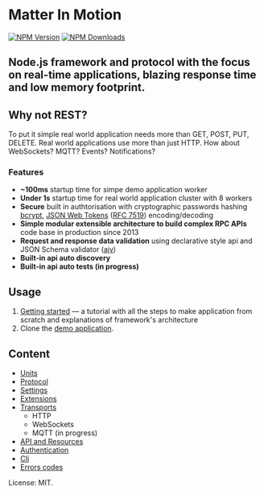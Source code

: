 # Matter In Motion

[![NPM Version](https://img.shields.io/npm/v/matter-in-motion.svg?style=flat-square)](https://www.npmjs.com/package/matter-in-motion)
[![NPM Downloads](https://img.shields.io/npm/dt/matter-in-motion.svg?style=flat-square)](https://www.npmjs.com/package/matter-in-motion)


## Node.js framework and protocol with the focus on real-time applications, blazing response time and low memory footprint.

## Why not REST?

To put it simple real world application needs more than GET, POST, PUT, DELETE. Real world applications use more than just HTTP. How about WebSockets? MQTT? Events? Notifications?

### Features
* **~100ms** startup time for simpe demo application worker
* **Under 1s** startup time for real world application cluster with 8 workers
* **Secure** built in authtorisation with cryptographic passwords hashing [bcrypt](https://github.com/ncb000gt/node.bcrypt.js), [JSON Web Tokens](https://jwt.io) ([RFC 7519](https://tools.ietf.org/html/rfc7519)) encoding/decoding
* **Simple modular extensible architecture to build complex RPC APIs** code base in production since 2013
* **Request and response data validation** using declarative style api and JSON Schema validator ([ajv](https://github.com/epoberezkin/ajv))
* **Built-in api auto discovery**
* **Built-in api auto tests (in progress)**

## Usage

1. [Getting started](https://github.com/matter-in-motion/mm/blob/master/docs/getting-started.md) — a tutorial with all the steps to make application from scratch and explanations of framework's architecture
2. Clone the [demo application](https://github.com/matter-in-motion/demo).

## Content

* [Units](https://github.com/matter-in-motion/mm/blob/master/docs/units.md)
* [Protocol](https://github.com/matter-in-motion/mm/blob/master/docs/protocol.md)
* [Settings](https://github.com/matter-in-motion/mm/blob/master/docs/settings.md)
* [Extensions](https://github.com/matter-in-motion/mm/blob/master/docs/extensions.md)
* [Transports](https://github.com/matter-in-motion/mm/blob/master/docs/transports.md)
  - HTTP
  - WebSockets
  - MQTT (in progress)
* [API and Resources](https://github.com/matter-in-motion/mm/blob/master/docs/api.md)
* [Authentication](https://github.com/matter-in-motion/mm/blob/master/docs/authentication.md)
* [Cli](https://github.com/matter-in-motion/mm/blob/master/docs/cli.md)
* [Errors codes](https://github.com/matter-in-motion/mm-errors)



License: MIT.

